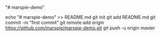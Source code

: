 "# marspie-demo" 

echo "# marspie-demo" >> README.md
git init
git add README.md
git commit -m "first commit"
git remote add origin https://github.com/marspie/marspie-demo.git
git push -u origin master
